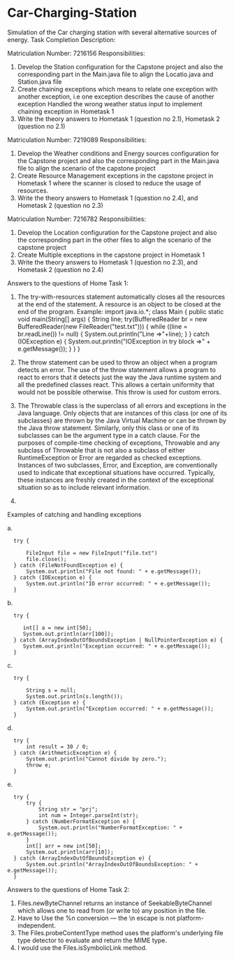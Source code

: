 # Car-Charging-Station
Simulation of the Car charging station with several alternative sources of energy. 
Task Completion Description:

Matriculation Number: 7216156
Responsibilities:
1. Develop the Station configuration for the Capstone project and also the corresponding part in the Main.java file to align the Locatio.java and Station.java file
2. Create chaining exceptions which means to relate one exception with another exception, i.e one exception describes the cause of another exception
   Handled the wrong weather status input to implement chaining exception in Hometask 1
3. Write the theory answers to Hometask 1 (question no 2.1), Hometask 2 (question no 2.1)


Matriculation Number: 7219089
Responsibilities: 
1. Develop the Weather conditions and Energy sources configuration for the Capstone project and also the corresponding part in the Main.java file to align the scenario of the capstone project
2. Create Resource Management exceptions in the capstone project in Hometask 1 where the scanner is closed to reduce the usage of resources.
3. Write the theory answers to Hometask 1 (question no 2.4), and Hometask 2 (question no 2.3)


Matriculation Number: 7216782
Responsibilities: 
1. Develop the Location configuration for the Capstone project and also the corresponding part in the other files to align the scenario of the capstone project
2. Create Multiple exceptions in the capstone project in Hometask 1 
3. Write the theory answers to Hometask 1 (question no 2.3), and Hometask 2 (question no 2.4)






Answers to the questions of Home Task 1:

1. The try-with-resources statement automatically closes all the resources at the end of the statement.
A resource is an object to be closed at the end of the program.
Example: 
import java.io.*;
class Main {
  public static void main(String[] args) {
    String line;
    try(BufferedReader br = new BufferedReader(new FileReader("test.txt"))) {
      while ((line = br.readLine()) != null) {
        System.out.println("Line =>"+line);
      }
    } catch (IOException e) {
      System.out.println("IOException in try block =>" + e.getMessage());
    }
  }
}


2. The throw statement can be used to throw an object when a program detects an error. The use of the throw statement allows a program to react to errors that it detects just the way the Java runtime system and all the predefined classes react. This allows a certain uniformity that would not be possible otherwise. This throw is used for custom errors.

3. The Throwable class is the superclass of all errors and exceptions in the Java language. Only objects that are instances of this class (or one of its subclasses) are thrown by the Java Virtual Machine or can be thrown by the Java throw statement. Similarly, only this class or one of its subclasses can be the argument type in a catch clause. For the purposes of compile-time checking of exceptions, Throwable and any subclass of Throwable that is not also a subclass of either RuntimeException or Error are regarded as checked exceptions.
Instances of two subclasses, Error, and Exception, are conventionally used to indicate that exceptional situations have occurred. Typically, these instances are freshly created in the context of the exceptional situation so as to include relevant information.

4.
  Examples of catching and handling exceptions

  a.
  
      try {
          
          FileInput file = new FileInput("file.txt")
          file.close();
      } catch (FileNotFoundException e) {
          System.out.println("File not found: " + e.getMessage());
      } catch (IOException e) {
          System.out.println("IO error occurred: " + e.getMessage());
      }

  b.

      try {
       
         int[] a = new int[50];
         System.out.println(arr[100]);
      } catch (ArrayIndexOutOfBoundsException | NullPointerException e) {
         System.out.println("Exception occurred: " + e.getMessage());
      }

   c. 

      try {
          
          String s = null;
          System.out.println(s.length()); 
      } catch (Exception e) {
          System.out.println("Exception occurred: " + e.getMessage());
      }


   d.

      try {   
          int result = 30 / 0; 
      } catch (ArithmeticException e) {
          System.out.println("Cannot divide by zero.");
          throw e; 
      }


   e.

      try {   
          try {        
              String str = "prj";
              int num = Integer.parseInt(str); 
          } catch (NumberFormatException e) {
              System.out.println("NumberFormatException: " + e.getMessage());
          }
          int[] arr = new int[50];
          System.out.println(arr[10]); 
      } catch (ArrayIndexOutOfBoundsException e) {
          System.out.println("ArrayIndexOutOfBoundsException: " + e.getMessage());
      }




Answers to the questions of Home Task 2:

1. Files.newByteChannel returns an instance of SeekableByteChannel which allows one to read from (or write to) any position in the file.
2. Have to Use the %n conversion — the \n escape is not platform-independent.
3. The Files.probeContentType method uses the platform's underlying file type detector to evaluate and return the MIME type.
4. I would use the Files.isSymbolicLink method.
